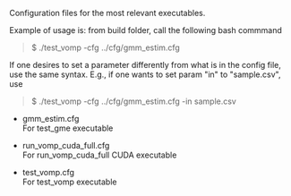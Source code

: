 Configuration files for the most relevant executables.

Example of usage is: from build folder, call the following bash commmand 

> $ ./test_vomp -cfg ../cfg/gmm_estim.cfg

If one desires to set a parameter differently from what is in the config file, use the same syntax.
E.g., if one wants to set param "in" to "sample.csv", use

> $ ./test_vomp -cfg ../cfg/gmm_estim.cfg -in sample.csv

- gmm_estim.cfg\
    For test_gme executable

- run_vomp_cuda_full.cfg\
    For run_vomp_cuda_full CUDA executable

- test_vomp.cfg\
    For test_vomp executable

